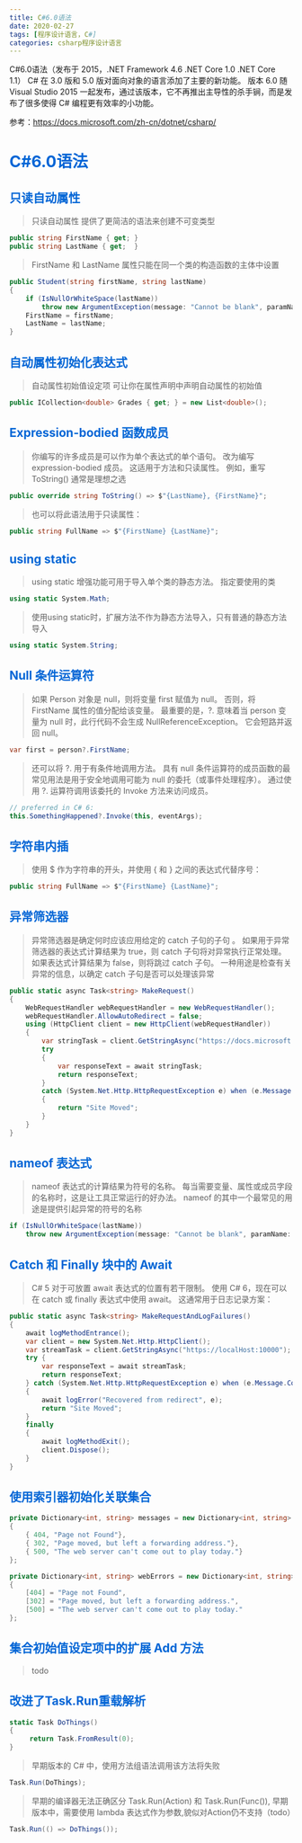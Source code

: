 ```yaml
---
title: C#6.0语法
date: 2020-02-27
tags: [程序设计语言，C#]
categories: csharp程序设计语言
---
```

C#6.0语法（发布于 2015，.NET Framework 4.6 .NET Core 1.0 .NET Core 1.1）
C# 在 3.0 版和 5.0 版对面向对象的语言添加了主要的新功能。 版本 6.0 随 Visual Studio 2015 一起发布，通过该版本，它不再推出主导性的杀手锏，而是发布了很多使得 C# 编程更有效率的小功能。
<!-- more -->
参考：<https://docs.microsoft.com/zh-cn/dotnet/csharp/>
# <span style="color:#0366d6;">C#6.0语法</span>
## <span style="color:#0366d6;">只读自动属性</span>
>只读自动属性 提供了更简洁的语法来创建不可变类型
```csharp
public string FirstName { get; }
public string LastName { get;  }
```
>FirstName 和 LastName 属性只能在同一个类的构造函数的主体中设置
```csharp
public Student(string firstName, string lastName)
{
    if (IsNullOrWhiteSpace(lastName))
        throw new ArgumentException(message: "Cannot be blank", paramName: nameof(lastName));
    FirstName = firstName;
    LastName = lastName;
}
```
## <span style="color:#0366d6;">自动属性初始化表达式</span>
>自动属性初始值设定项 可让你在属性声明中声明自动属性的初始值
```csharp
public ICollection<double> Grades { get; } = new List<double>();
```
## <span style="color:#0366d6;">Expression-bodied 函数成员</span>
>你编写的许多成员是可以作为单个表达式的单个语句。 改为编写 expression-bodied 成员。 这适用于方法和只读属性。 例如，重写 ToString() 通常是理想之选
```csharp
public override string ToString() => $"{LastName}, {FirstName}";
```
>也可以将此语法用于只读属性：
```csharp
public string FullName => $"{FirstName} {LastName}";
```
## <span style="color:#0366d6;">using static</span>
>using static 增强功能可用于导入单个类的静态方法。 指定要使用的类
```csharp
using static System.Math;
```
>使用using static时，扩展方法不作为静态方法导入，只有普通的静态方法导入
```csharp
using static System.String;
```
## <span style="color:#0366d6;">Null 条件运算符</span>
>如果 Person 对象是 null，则将变量 first 赋值为 null。 否则，将 FirstName 属性的值分配给该变量。 最重要的是，?. 意味着当 person 变量为 null 时，此行代码不会生成 NullReferenceException。 它会短路并返回 null。
```csharp
var first = person?.FirstName;
```
>还可以将 ?. 用于有条件地调用方法。 具有 null 条件运算符的成员函数的最常见用法是用于安全地调用可能为 null 的委托（或事件处理程序）。 通过使用 ?. 运算符调用该委托的 Invoke 方法来访问成员。
```csharp
// preferred in C# 6:
this.SomethingHappened?.Invoke(this, eventArgs);
```
## <span style="color:#0366d6;">字符串内插</span>
>使用 $ 作为字符串的开头，并使用 { 和 } 之间的表达式代替序号：
```csharp
public string FullName => $"{FirstName} {LastName}";
```
## <span style="color:#0366d6;">异常筛选器</span>
>异常筛选器是确定何时应该应用给定的 catch 子句的子句 。 如果用于异常筛选器的表达式计算结果为 true，则 catch 子句将对异常执行正常处理。 如果表达式计算结果为 false，则将跳过 catch 子句。 一种用途是检查有关异常的信息，以确定 catch 子句是否可以处理该异常
```csharp
public static async Task<string> MakeRequest()
{
    WebRequestHandler webRequestHandler = new WebRequestHandler();
    webRequestHandler.AllowAutoRedirect = false;
    using (HttpClient client = new HttpClient(webRequestHandler))
    {
        var stringTask = client.GetStringAsync("https://docs.microsoft.com/en-us/dotnet/about/");
        try
        {
            var responseText = await stringTask;
            return responseText;
        }
        catch (System.Net.Http.HttpRequestException e) when (e.Message.Contains("301"))
        {
            return "Site Moved";
        }
    }
}
```
## <span style="color:#0366d6;">nameof 表达式</span>
>nameof 表达式的计算结果为符号的名称。 每当需要变量、属性或成员字段的名称时，这是让工具正常运行的好办法。 nameof 的其中一个最常见的用途是提供引起异常的符号的名称
```csharp
if (IsNullOrWhiteSpace(lastName))
    throw new ArgumentException(message: "Cannot be blank", paramName: nameof(lastName));
```
## <span style="color:#0366d6;">Catch 和 Finally 块中的 Await</span>
>C# 5 对于可放置 await 表达式的位置有若干限制。 使用 C# 6，现在可以在 catch 或 finally 表达式中使用 await。 这通常用于日志记录方案：
```csharp
public static async Task<string> MakeRequestAndLogFailures()
{ 
    await logMethodEntrance();
    var client = new System.Net.Http.HttpClient();
    var streamTask = client.GetStringAsync("https://localHost:10000");
    try {
        var responseText = await streamTask;
        return responseText;
    } catch (System.Net.Http.HttpRequestException e) when (e.Message.Contains("301"))
    {
        await logError("Recovered from redirect", e);
        return "Site Moved";
    }
    finally
    {
        await logMethodExit();
        client.Dispose();
    }
}
```
## <span style="color:#0366d6;">使用索引器初始化关联集合</span>

```csharp
private Dictionary<int, string> messages = new Dictionary<int, string>
{
    { 404, "Page not Found"},
    { 302, "Page moved, but left a forwarding address."},
    { 500, "The web server can't come out to play today."}
};
```
```csharp
private Dictionary<int, string> webErrors = new Dictionary<int, string>
{
    [404] = "Page not Found",
    [302] = "Page moved, but left a forwarding address.",
    [500] = "The web server can't come out to play today."
};
```
## <span style="color:#0366d6;">集合初始值设定项中的扩展 Add 方法</span>
>todo
## <span style="color:#0366d6;">改进了Task.Run重载解析</span>
```csharp
static Task DoThings() 
{
     return Task.FromResult(0); 
}
```
>早期版本的 C# 中，使用方法组语法调用该方法将失败
```csharp
Task.Run(DoThings); 
```
>早期的编译器无法正确区分 Task.Run(Action) 和 Task.Run(Func<Task>()),
早期版本中，需要使用 lambda 表达式作为参数,貌似对Action仍不支持（todo）
```csharp
Task.Run(() => DoThings());
```